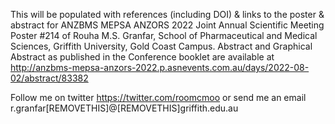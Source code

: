 This will be populated with references (including DOI) & links to the poster & abstract for ANZBMS MEPSA ANZORS 2022 Joint Annual Scientific Meeting Poster #214 of Rouha M.S. Granfar, School of Pharmaceutical and Medical Sciences, Griffith University, Gold Coast Campus. 
Abstract and Graphical Abstract as published in the Conference booklet are available at http://anzbms-mepsa-anzors-2022.p.asnevents.com.au/days/2022-08-02/abstract/83382

Follow me on twitter https://twitter.com/roomcmoo
or send me an email r.granfar[REMOVETHIS]@[REMOVETHIS]griffith.edu.au
